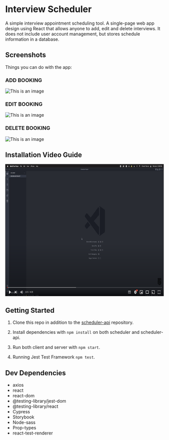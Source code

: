 # Interview Scheduler

A simple interview appointment scheduling tool. A single-page web app design using React that allows anyone to add, edit and delete interviews. It does not include user account management, but stores schedule information in a database.

## Screenshots

Things you can do with the app:

### ADD BOOKING

![This is an image](https://github.com/davincecode/scheduler/blob/master/public/images/add_name.gif)

### EDIT BOOKING

![This is an image](https://github.com/davincecode/scheduler/blob/master/public/images/edit_name.gif)

### DELETE BOOKING

![This is an image](https://github.com/davincecode/scheduler/blob/master/public/images/delete_interview.gif)

## Installation Video Guide

<a href="http://www.youtube.com/watch?feature=player_embedded&v=7KKprSv_tak" target="_blank"><img src="https://github.com/davincecode/scheduler/blob/475d0b89a248a78bba2a5b2f00327b01e95cf007/public/images/video_link.png" 
alt="instructions" width="680" height="420" /></a>

## Getting Started

1. Clone this repo in addition to the [scheduler-api](https://github.com/davincecode/scheduler-api) repository.

2. Install dependencies with `npm install` on both scheduler and scheduler-api.

3. Run both client and server with `npm start`.

4. Running Jest Test Framework `npm test`.

## Dev Dependencies

- axios
- react
- react-dom
- @testing-library/jest-dom
- @testing-library/react
- Cypress
- Storybook
- Node-sass
- Prop-types
- react-test-renderer
